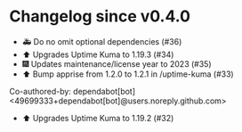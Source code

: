 # Changelog since v0.4.0
- 🚑 Do no omit optional dependencies (#36) 
- ⬆️ Upgrades Uptime Kuma to 1.19.3 (#34) 
- 🎆 Updates maintenance/license year to 2023 (#35) 
- ⬆️ Bump apprise from 1.2.0 to 1.2.1 in /uptime-kuma (#33)

Co-authored-by: dependabot[bot] <49699333+dependabot[bot]@users.noreply.github.com> 
- ⬆️ Upgrades Uptime Kuma to 1.19.2 (#32) 
